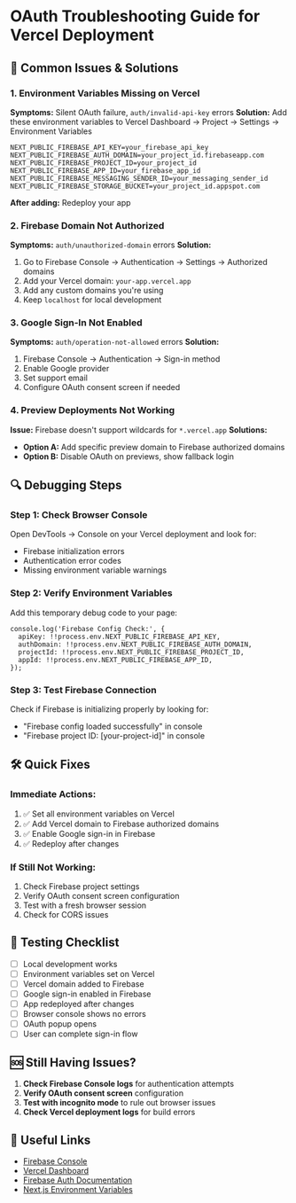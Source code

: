 # OAuth Troubleshooting Guide for Vercel Deployment

## 🚨 Common Issues & Solutions

### 1. **Environment Variables Missing on Vercel**
**Symptoms:** Silent OAuth failure, `auth/invalid-api-key` errors
**Solution:** Add these environment variables to Vercel Dashboard → Project → Settings → Environment Variables

```
NEXT_PUBLIC_FIREBASE_API_KEY=your_firebase_api_key
NEXT_PUBLIC_FIREBASE_AUTH_DOMAIN=your_project_id.firebaseapp.com
NEXT_PUBLIC_FIREBASE_PROJECT_ID=your_project_id
NEXT_PUBLIC_FIREBASE_APP_ID=your_firebase_app_id
NEXT_PUBLIC_FIREBASE_MESSAGING_SENDER_ID=your_messaging_sender_id
NEXT_PUBLIC_FIREBASE_STORAGE_BUCKET=your_project_id.appspot.com
```

**After adding:** Redeploy your app

### 2. **Firebase Domain Not Authorized**
**Symptoms:** `auth/unauthorized-domain` errors
**Solution:** 
1. Go to Firebase Console → Authentication → Settings → Authorized domains
2. Add your Vercel domain: `your-app.vercel.app`
3. Add any custom domains you're using
4. Keep `localhost` for local development

### 3. **Google Sign-In Not Enabled**
**Symptoms:** `auth/operation-not-allowed` errors
**Solution:**
1. Firebase Console → Authentication → Sign-in method
2. Enable Google provider
3. Set support email
4. Configure OAuth consent screen if needed

### 4. **Preview Deployments Not Working**
**Issue:** Firebase doesn't support wildcards for `*.vercel.app`
**Solutions:**
- **Option A:** Add specific preview domain to Firebase authorized domains
- **Option B:** Disable OAuth on previews, show fallback login

## 🔍 Debugging Steps

### Step 1: Check Browser Console
Open DevTools → Console on your Vercel deployment and look for:
- Firebase initialization errors
- Authentication error codes
- Missing environment variable warnings

### Step 2: Verify Environment Variables
Add this temporary debug code to your page:
```tsx
console.log('Firebase Config Check:', {
  apiKey: !!process.env.NEXT_PUBLIC_FIREBASE_API_KEY,
  authDomain: !!process.env.NEXT_PUBLIC_FIREBASE_AUTH_DOMAIN,
  projectId: !!process.env.NEXT_PUBLIC_FIREBASE_PROJECT_ID,
  appId: !!process.env.NEXT_PUBLIC_FIREBASE_APP_ID,
});
```

### Step 3: Test Firebase Connection
Check if Firebase is initializing properly by looking for:
- "Firebase config loaded successfully" in console
- "Firebase project ID: [your-project-id]" in console

## 🛠️ Quick Fixes

### Immediate Actions:
1. ✅ Set all environment variables on Vercel
2. ✅ Add Vercel domain to Firebase authorized domains
3. ✅ Enable Google sign-in in Firebase
4. ✅ Redeploy after changes

### If Still Not Working:
1. Check Firebase project settings
2. Verify OAuth consent screen configuration
3. Test with a fresh browser session
4. Check for CORS issues

## 📱 Testing Checklist

- [ ] Local development works
- [ ] Environment variables set on Vercel
- [ ] Vercel domain added to Firebase
- [ ] Google sign-in enabled in Firebase
- [ ] App redeployed after changes
- [ ] Browser console shows no errors
- [ ] OAuth popup opens
- [ ] User can complete sign-in flow

## 🆘 Still Having Issues?

1. **Check Firebase Console logs** for authentication attempts
2. **Verify OAuth consent screen** configuration
3. **Test with incognito mode** to rule out browser issues
4. **Check Vercel deployment logs** for build errors

## 🔗 Useful Links

- [Firebase Console](https://console.firebase.google.com/)
- [Vercel Dashboard](https://vercel.com/dashboard)
- [Firebase Auth Documentation](https://firebase.google.com/docs/auth)
- [Next.js Environment Variables](https://nextjs.org/docs/basic-features/environment-variables)
